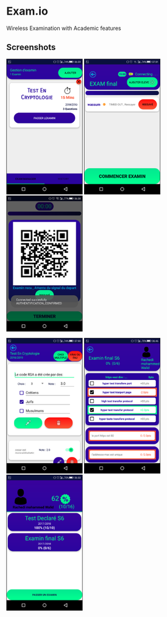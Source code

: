 # Exam.io
Wireless Examination with Academic features

## Screenshots
<p float="left">
  <img src="https://github.com/wassimbrsimo/Exam.io/blob/master/screenshots/exams.png" width="200" />
  <img src="https://github.com/wassimbrsimo/Exam.io/blob/master/screenshots/students_gathering.png" width="200" /> 
  <img src="https://github.com/wassimbrsimo/Exam.io/blob/master/screenshots/QR_code_Athentification.png" width="200" />
</p>
<p float="left">
  <img src="https://github.com/wassimbrsimo/Exam.io/blob/master/screenshots/exam_editing.png" width="200" />
  <img src="https://github.com/wassimbrsimo/Exam.io/blob/master/screenshots/individual_student_Answers.png" width="200" /> 
  <img src="https://github.com/wassimbrsimo/Exam.io/blob/master/screenshots/student_history.png" width="200" />
</p>

